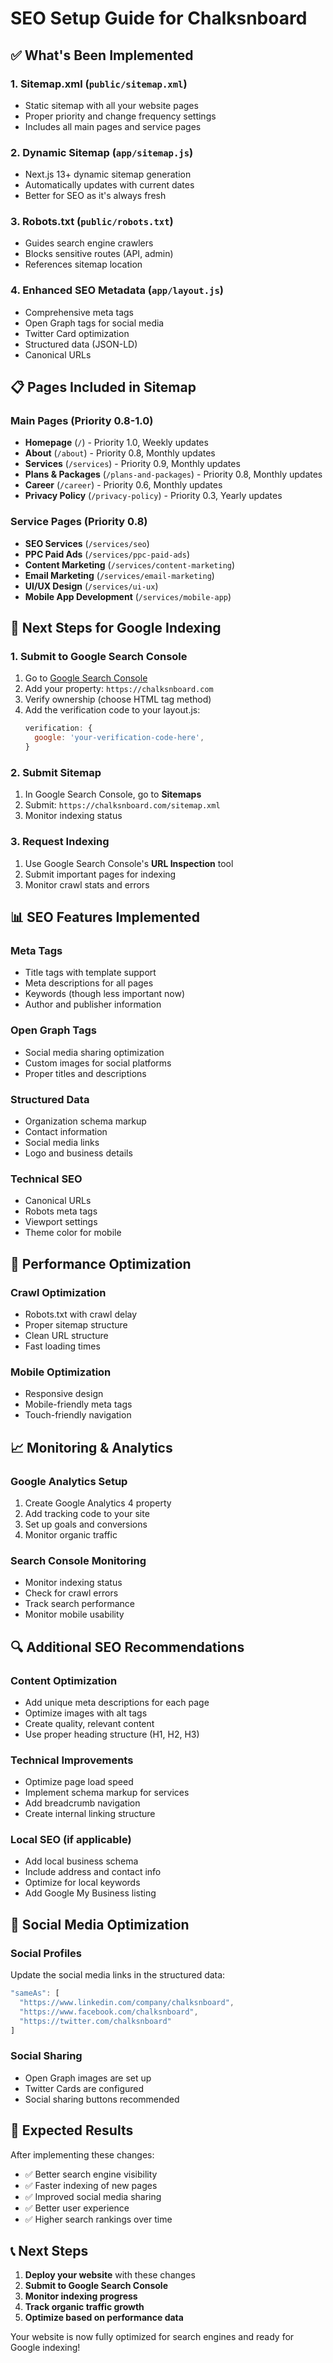 # SEO Setup Guide for Chalksnboard

## ✅ What's Been Implemented

### 1. **Sitemap.xml** (`public/sitemap.xml`)
- Static sitemap with all your website pages
- Proper priority and change frequency settings
- Includes all main pages and service pages

### 2. **Dynamic Sitemap** (`app/sitemap.js`)
- Next.js 13+ dynamic sitemap generation
- Automatically updates with current dates
- Better for SEO as it's always fresh

### 3. **Robots.txt** (`public/robots.txt`)
- Guides search engine crawlers
- Blocks sensitive routes (API, admin)
- References sitemap location

### 4. **Enhanced SEO Metadata** (`app/layout.js`)
- Comprehensive meta tags
- Open Graph tags for social media
- Twitter Card optimization
- Structured data (JSON-LD)
- Canonical URLs

## 📋 Pages Included in Sitemap

### Main Pages (Priority 0.8-1.0)
- **Homepage** (`/`) - Priority 1.0, Weekly updates
- **About** (`/about`) - Priority 0.8, Monthly updates
- **Services** (`/services`) - Priority 0.9, Monthly updates
- **Plans & Packages** (`/plans-and-packages`) - Priority 0.8, Monthly updates
- **Career** (`/career`) - Priority 0.6, Monthly updates
- **Privacy Policy** (`/privacy-policy`) - Priority 0.3, Yearly updates

### Service Pages (Priority 0.8)
- **SEO Services** (`/services/seo`)
- **PPC Paid Ads** (`/services/ppc-paid-ads`)
- **Content Marketing** (`/services/content-marketing`)
- **Email Marketing** (`/services/email-marketing`)
- **UI/UX Design** (`/services/ui-ux`)
- **Mobile App Development** (`/services/mobile-app`)

## 🔧 Next Steps for Google Indexing

### 1. **Submit to Google Search Console**
1. Go to [Google Search Console](https://search.google.com/search-console)
2. Add your property: `https://chalksnboard.com`
3. Verify ownership (choose HTML tag method)
4. Add the verification code to your layout.js:
   ```javascript
   verification: {
     google: 'your-verification-code-here',
   }
   ```

### 2. **Submit Sitemap**
1. In Google Search Console, go to **Sitemaps**
2. Submit: `https://chalksnboard.com/sitemap.xml`
3. Monitor indexing status

### 3. **Request Indexing**
1. Use Google Search Console's **URL Inspection** tool
2. Submit important pages for indexing
3. Monitor crawl stats and errors

## 📊 SEO Features Implemented

### **Meta Tags**
- Title tags with template support
- Meta descriptions for all pages
- Keywords (though less important now)
- Author and publisher information

### **Open Graph Tags**
- Social media sharing optimization
- Custom images for social platforms
- Proper titles and descriptions

### **Structured Data**
- Organization schema markup
- Contact information
- Social media links
- Logo and business details

### **Technical SEO**
- Canonical URLs
- Robots meta tags
- Viewport settings
- Theme color for mobile

## 🚀 Performance Optimization

### **Crawl Optimization**
- Robots.txt with crawl delay
- Proper sitemap structure
- Clean URL structure
- Fast loading times

### **Mobile Optimization**
- Responsive design
- Mobile-friendly meta tags
- Touch-friendly navigation

## 📈 Monitoring & Analytics

### **Google Analytics Setup**
1. Create Google Analytics 4 property
2. Add tracking code to your site
3. Set up goals and conversions
4. Monitor organic traffic

### **Search Console Monitoring**
- Monitor indexing status
- Check for crawl errors
- Track search performance
- Monitor mobile usability

## 🔍 Additional SEO Recommendations

### **Content Optimization**
- Add unique meta descriptions for each page
- Optimize images with alt tags
- Create quality, relevant content
- Use proper heading structure (H1, H2, H3)

### **Technical Improvements**
- Optimize page load speed
- Implement schema markup for services
- Add breadcrumb navigation
- Create internal linking structure

### **Local SEO** (if applicable)
- Add local business schema
- Include address and contact info
- Optimize for local keywords
- Add Google My Business listing

## 📱 Social Media Optimization

### **Social Profiles**
Update the social media links in the structured data:
```javascript
"sameAs": [
  "https://www.linkedin.com/company/chalksnboard",
  "https://www.facebook.com/chalksnboard", 
  "https://twitter.com/chalksnboard"
]
```

### **Social Sharing**
- Open Graph images are set up
- Twitter Cards are configured
- Social sharing buttons recommended

## 🎯 Expected Results

After implementing these changes:
- ✅ Better search engine visibility
- ✅ Faster indexing of new pages
- ✅ Improved social media sharing
- ✅ Better user experience
- ✅ Higher search rankings over time

## 📞 Next Steps

1. **Deploy your website** with these changes
2. **Submit to Google Search Console**
3. **Monitor indexing progress**
4. **Track organic traffic growth**
5. **Optimize based on performance data**

Your website is now fully optimized for search engines and ready for Google indexing!
